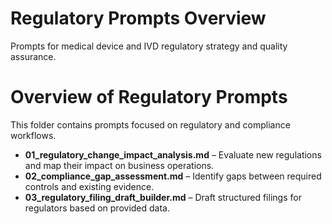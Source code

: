 # Regulatory Prompts Overview

Prompts for medical device and IVD regulatory strategy and quality assurance.

# Overview of Regulatory Prompts

This folder contains prompts focused on regulatory and compliance workflows.

- **01_regulatory_change_impact_analysis.md** – Evaluate new regulations and map their impact on business operations.
- **02_compliance_gap_assessment.md** – Identify gaps between required controls and existing evidence.
- **03_regulatory_filing_draft_builder.md** – Draft structured filings for regulators based on provided data.
